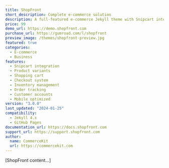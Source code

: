 ```yaml
---
title: ShopFront
short_description: Complete e-commerce solution
description: A full-featured e-commerce Jekyll theme with Snipcart integration, perfect for small to medium online stores.
price: 99
demo_url: https://demo.shopfront.com
purchase_url: https://gumroad.com/l/shopfront
preview_image: /themes/shopfront-preview.jpg
featured: true
categories:
  - E-commerce
  - Business
features:
  - Snipcart integration
  - Product variants
  - Shopping cart
  - Checkout system
  - Inventory management
  - Order tracking
  - Customer accounts
  - Mobile optimized
version: "3.0.0"
last_updated: "2024-01-25"
compatibility:
  - Jekyll 4.x
  - GitHub Pages
documentation_url: https://docs.shopfront.com
support_url: https://support.shopfront.com
author:
  name: CommerceKit
  url: https://commercekit.com
---
```


[ShopFront content...]

